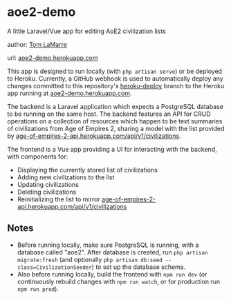 # aoe2-demo
A little Laravel/Vue app for editing AoE2 civilization lists

author: [Tom LaMarre](https://github.com/tlamarre91)

url: [aoe2-demo.herokuapp.com](https://aoe2-demo.herokuapp.com/)

This app is designed to run locally (with `php artisan serve`) or be deployed to Heroku. Currently, a GitHub webhook is used to automatically deploy any changes committed to this repository's [heroku-deploy](https://github.com/tlamarre91/aoe2-demo/tree/heroku-deploy) branch to the Heroku app running at [aoe2-demo.herokuapp.com](https://aoe2-demo.herokuapp.com/).

The backend is a Laravel application which expects a PostgreSQL database to be running on the same host. The backend features an API for CRUD operations on a collection of resources which happen to be text summaries of civilizations from Age of Empires 2, sharing a model with the list provided by [age-of-empires-2-api.herokuapp.com/api/v1/civilizations](https://age-of-empires-2-api.herokuapp.com/api/v1/civilizations).

The frontend is a Vue app providing a UI for interacting with the backend, with components for:
* Displaying the currently stored list of civilizations
* Adding new civilizations to the list
* Updating civilizations
* Deleting civilizations
* Reinitializing the list to mirror [age-of-empires-2-api.herokuapp.com/api/v1/civilizations](https://age-of-empires-2-api.herokuapp.com/api/v1/civilizations)

## Notes
* Before running locally, make sure PostgreSQL is running, with a database called "aoe2". After database is created, run `php artisan migrate:fresh` (and optionally `php artisan db:seed --class=CivilizationSeeder`) to set up the database schema.
* Also before running locally, build the frontend with `npm run dev` (or continuously rebuild changes with `npm run watch`, or for production run `npm run prod`).
